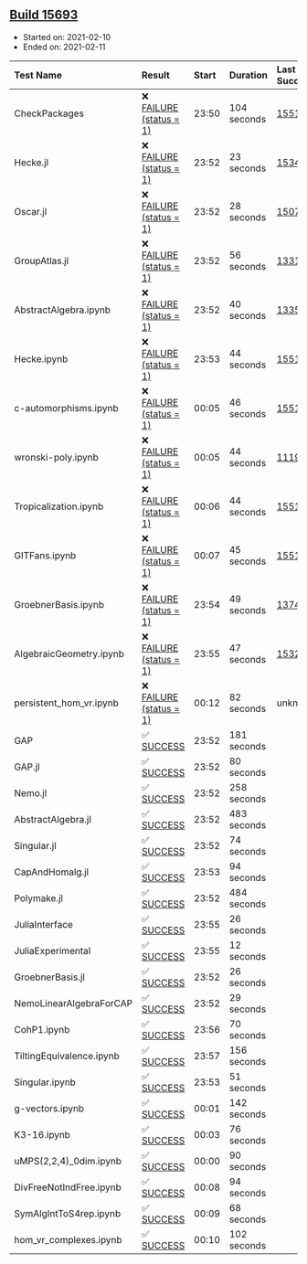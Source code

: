 ## [Build 15693](https://oscarci.mathematik.uni-kl.de/job/oscar/15693/)

* Started on: 2021-02-10
* Ended on: 2021-02-11

| Test Name    | Result | Start | Duration | Last Success | First Failure |
|:-------------|:-------|:------|:---------|:-------------|:--------------|
| CheckPackages | ❌ [FAILURE (status = 1)](https://oscarci.mathematik.uni-kl.de/job/oscar/15693/artifact/logs/build-15693/CheckPackages.log) | 23:50 | 104 seconds | [15514](https://oscarci.mathematik.uni-kl.de/job/oscar/15514/) | [15515](https://oscarci.mathematik.uni-kl.de/job/oscar/15515/) |
| Hecke.jl | ❌ [FAILURE (status = 1)](https://oscarci.mathematik.uni-kl.de/job/oscar/15693/artifact/logs/build-15693/Hecke.jl.log) | 23:52 | 23 seconds | [15344](https://oscarci.mathematik.uni-kl.de/job/oscar/15344/) | [15348](https://oscarci.mathematik.uni-kl.de/job/oscar/15348/) |
| Oscar.jl | ❌ [FAILURE (status = 1)](https://oscarci.mathematik.uni-kl.de/job/oscar/15693/artifact/logs/build-15693/Oscar.jl.log) | 23:52 | 28 seconds | [15079](https://oscarci.mathematik.uni-kl.de/job/oscar/15079/) | [15080](https://oscarci.mathematik.uni-kl.de/job/oscar/15080/) |
| GroupAtlas.jl | ❌ [FAILURE (status = 1)](https://oscarci.mathematik.uni-kl.de/job/oscar/15693/artifact/logs/build-15693/GroupAtlas.jl.log) | 23:52 | 56 seconds | [13311](https://oscarci.mathematik.uni-kl.de/job/oscar/13311/) | [13312](https://oscarci.mathematik.uni-kl.de/job/oscar/13312/) |
| AbstractAlgebra.ipynb | ❌ [FAILURE (status = 1)](https://oscarci.mathematik.uni-kl.de/job/oscar/15693/artifact/logs/build-15693/AbstractAlgebra.ipynb.log) | 23:52 | 40 seconds | [13355](https://oscarci.mathematik.uni-kl.de/job/oscar/13355/) | [13356](https://oscarci.mathematik.uni-kl.de/job/oscar/13356/) |
| Hecke.ipynb | ❌ [FAILURE (status = 1)](https://oscarci.mathematik.uni-kl.de/job/oscar/15693/artifact/logs/build-15693/Hecke.ipynb.log) | 23:53 | 44 seconds | [15514](https://oscarci.mathematik.uni-kl.de/job/oscar/15514/) | [15515](https://oscarci.mathematik.uni-kl.de/job/oscar/15515/) |
| c-automorphisms.ipynb | ❌ [FAILURE (status = 1)](https://oscarci.mathematik.uni-kl.de/job/oscar/15693/artifact/logs/build-15693/c-automorphisms.ipynb.log) | 00:05 | 46 seconds | [15514](https://oscarci.mathematik.uni-kl.de/job/oscar/15514/) | [15515](https://oscarci.mathematik.uni-kl.de/job/oscar/15515/) |
| wronski-poly.ipynb | ❌ [FAILURE (status = 1)](https://oscarci.mathematik.uni-kl.de/job/oscar/15693/artifact/logs/build-15693/wronski-poly.ipynb.log) | 00:05 | 44 seconds | [11192](https://oscarci.mathematik.uni-kl.de/job/oscar/11192/) | [11193](https://oscarci.mathematik.uni-kl.de/job/oscar/11193/) |
| Tropicalization.ipynb | ❌ [FAILURE (status = 1)](https://oscarci.mathematik.uni-kl.de/job/oscar/15693/artifact/logs/build-15693/Tropicalization.ipynb.log) | 00:06 | 44 seconds | [15514](https://oscarci.mathematik.uni-kl.de/job/oscar/15514/) | [15515](https://oscarci.mathematik.uni-kl.de/job/oscar/15515/) |
| GITFans.ipynb | ❌ [FAILURE (status = 1)](https://oscarci.mathematik.uni-kl.de/job/oscar/15693/artifact/logs/build-15693/GITFans.ipynb.log) | 00:07 | 45 seconds | [15514](https://oscarci.mathematik.uni-kl.de/job/oscar/15514/) | [15515](https://oscarci.mathematik.uni-kl.de/job/oscar/15515/) |
| GroebnerBasis.ipynb | ❌ [FAILURE (status = 1)](https://oscarci.mathematik.uni-kl.de/job/oscar/15693/artifact/logs/build-15693/GroebnerBasis.ipynb.log) | 23:54 | 49 seconds | [13748](https://oscarci.mathematik.uni-kl.de/job/oscar/13748/) | [13749](https://oscarci.mathematik.uni-kl.de/job/oscar/13749/) |
| AlgebraicGeometry.ipynb | ❌ [FAILURE (status = 1)](https://oscarci.mathematik.uni-kl.de/job/oscar/15693/artifact/logs/build-15693/AlgebraicGeometry.ipynb.log) | 23:55 | 47 seconds | [15322](https://oscarci.mathematik.uni-kl.de/job/oscar/15322/) | [15323](https://oscarci.mathematik.uni-kl.de/job/oscar/15323/) |
| persistent_hom_vr.ipynb | ❌ [FAILURE (status = 1)](https://oscarci.mathematik.uni-kl.de/job/oscar/15693/artifact/logs/build-15693/persistent_hom_vr.ipynb.log) | 00:12 | 82 seconds | unknown | unknown |
| GAP | ✅ [SUCCESS](https://oscarci.mathematik.uni-kl.de/job/oscar/15693/artifact/logs/build-15693/GAP.log) | 23:52 | 181 seconds |  |  |
| GAP.jl | ✅ [SUCCESS](https://oscarci.mathematik.uni-kl.de/job/oscar/15693/artifact/logs/build-15693/GAP.jl.log) | 23:52 | 80 seconds |  |  |
| Nemo.jl | ✅ [SUCCESS](https://oscarci.mathematik.uni-kl.de/job/oscar/15693/artifact/logs/build-15693/Nemo.jl.log) | 23:52 | 258 seconds |  |  |
| AbstractAlgebra.jl | ✅ [SUCCESS](https://oscarci.mathematik.uni-kl.de/job/oscar/15693/artifact/logs/build-15693/AbstractAlgebra.jl.log) | 23:52 | 483 seconds |  |  |
| Singular.jl | ✅ [SUCCESS](https://oscarci.mathematik.uni-kl.de/job/oscar/15693/artifact/logs/build-15693/Singular.jl.log) | 23:52 | 74 seconds |  |  |
| CapAndHomalg.jl | ✅ [SUCCESS](https://oscarci.mathematik.uni-kl.de/job/oscar/15693/artifact/logs/build-15693/CapAndHomalg.jl.log) | 23:53 | 94 seconds |  |  |
| Polymake.jl | ✅ [SUCCESS](https://oscarci.mathematik.uni-kl.de/job/oscar/15693/artifact/logs/build-15693/Polymake.jl.log) | 23:52 | 484 seconds |  |  |
| JuliaInterface | ✅ [SUCCESS](https://oscarci.mathematik.uni-kl.de/job/oscar/15693/artifact/logs/build-15693/JuliaInterface.log) | 23:55 | 26 seconds |  |  |
| JuliaExperimental | ✅ [SUCCESS](https://oscarci.mathematik.uni-kl.de/job/oscar/15693/artifact/logs/build-15693/JuliaExperimental.log) | 23:55 | 12 seconds |  |  |
| GroebnerBasis.jl | ✅ [SUCCESS](https://oscarci.mathematik.uni-kl.de/job/oscar/15693/artifact/logs/build-15693/GroebnerBasis.jl.log) | 23:52 | 26 seconds |  |  |
| NemoLinearAlgebraForCAP | ✅ [SUCCESS](https://oscarci.mathematik.uni-kl.de/job/oscar/15693/artifact/logs/build-15693/NemoLinearAlgebraForCAP.log) | 23:52 | 29 seconds |  |  |
| CohP1.ipynb | ✅ [SUCCESS](https://oscarci.mathematik.uni-kl.de/job/oscar/15693/artifact/logs/build-15693/CohP1.ipynb.log) | 23:56 | 70 seconds |  |  |
| TiltingEquivalence.ipynb | ✅ [SUCCESS](https://oscarci.mathematik.uni-kl.de/job/oscar/15693/artifact/logs/build-15693/TiltingEquivalence.ipynb.log) | 23:57 | 156 seconds |  |  |
| Singular.ipynb | ✅ [SUCCESS](https://oscarci.mathematik.uni-kl.de/job/oscar/15693/artifact/logs/build-15693/Singular.ipynb.log) | 23:53 | 51 seconds |  |  |
| g-vectors.ipynb | ✅ [SUCCESS](https://oscarci.mathematik.uni-kl.de/job/oscar/15693/artifact/logs/build-15693/g-vectors.ipynb.log) | 00:01 | 142 seconds |  |  |
| K3-16.ipynb | ✅ [SUCCESS](https://oscarci.mathematik.uni-kl.de/job/oscar/15693/artifact/logs/build-15693/K3-16.ipynb.log) | 00:03 | 76 seconds |  |  |
| uMPS(2,2,4)_0dim.ipynb | ✅ [SUCCESS](https://oscarci.mathematik.uni-kl.de/job/oscar/15693/artifact/logs/build-15693/uMPS-2-2-4-_0dim.ipynb.log) | 00:00 | 90 seconds |  |  |
| DivFreeNotIndFree.ipynb | ✅ [SUCCESS](https://oscarci.mathematik.uni-kl.de/job/oscar/15693/artifact/logs/build-15693/DivFreeNotIndFree.ipynb.log) | 00:08 | 94 seconds |  |  |
| SymAlgIntToS4rep.ipynb | ✅ [SUCCESS](https://oscarci.mathematik.uni-kl.de/job/oscar/15693/artifact/logs/build-15693/SymAlgIntToS4rep.ipynb.log) | 00:09 | 68 seconds |  |  |
| hom_vr_complexes.ipynb | ✅ [SUCCESS](https://oscarci.mathematik.uni-kl.de/job/oscar/15693/artifact/logs/build-15693/hom_vr_complexes.ipynb.log) | 00:10 | 102 seconds |  |  |
